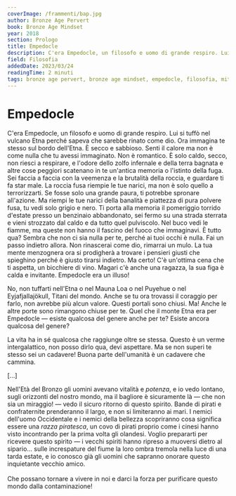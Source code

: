 ```yaml
---
coverImage: /frammenti/bap.jpg
author: Bronze Age Pervert
book: Bronze Age Mindset
year: 2018
section: Prologo
title: Empedocle
description: C'era Empedocle, un filosofo e uomo di grande respiro. Lui si tuffò nel vulcano Etna perché sapeva che sarebbe rinato come dio. Ora immagina te stesso sul bordo dell'Etna. È secco e sabbioso.  
field: Filosofia 
addedDate: 2023/03/24
readingTime: 2 minuti
tags: bronze age pervert, bronze age mindset, empedocle, filosofia, mitologia, 2018, antica grecia
---
```


# Empedocle

C'era Empedocle, un filosofo e uomo di grande respiro. Lui si tuffò nel vulcano Etna perché sapeva che sarebbe rinato come dio. Ora immagina te stesso sul bordo dell'Etna. È secco e sabbioso. Senti il calore ma non è come nulla che tu avessi immaginato. Non è romantico. È solo caldo, secco, non riesci a respirare, e l'odore dello zolfo infernale e della terra bagnata e altre cose peggiori scatenano in te un'antica memoria o l'istinto della fuga. Sei faccia a faccia con la veemenza e la brutalità della roccia, e guardare ti fa star male. La roccia fusa riempie le tue narici, ma non è solo quello a terrorizzarti. Se fosse solo una grande paura, ti potrebbe spronare all'azione. Ma riempi le tue narici della banalità e piattezza di pura polvere fusa, tu vedi solo grigio e nero. Ti porta alla memoria il pomeriggio torrido d'estate presso un benzinaio abbandonato, sei fermo su una strada sterrata e vieni strozzato dal caldo e da tutto quel pulviscolo. Nel buco vedi le fiamme, ma queste non hanno il fascino del fuoco che immaginavi. È tutto qua? Sembra che non ci sia nulla per te, perché ai tuoi occhi è nulla. Fai un passo indietro allora. Non rinascerai come dio, rimarrai un mulo. La tua mente menzognera ora si prodigherà a trovare i pensieri giusti che spieghino perché è giusto tirarsi indietro. Ma certo! C'è un'ottima cena che ti aspetta, un bicchiere di vino. Magari c'è anche una ragazza, la sua figa è calda e invitante. Empedocle era un illuso!

No, non tuffarti nell'Etna o nel Mauna Loa o nel Puyehue o nel Eyjafjallajökull, Titani del mondo. Anche se tu ora trovassi il coraggio per farlo, non avrebbe più alcun valore. Questi portali sono chiusi. Ma! Anche le altre porte sono rimangono chiuse per te. Quel che il monte Etna era per Empedocle &mdash; esiste qualcosa del genere anche per te? Esiste ancora qualcosa del genere?

La vita ha in sé qualcosa che raggiunge oltre se stessa. Questo è un verme intergalattico, non posso dirlo qua, devi aspettare. Ma se non superi te stesso sei un cadavere! Buona parte dell'umanità è un cadavere che cammina.

\[...\]

Nell'Età del Bronzo gli uomini avevano vitalità e *potenza*, e io vedo lontano, sugli orizzonti del nostro mondo, ma il bagliore è sicuramente là &mdash; che non sia un miraggio! &mdash; vedo il sicuro ritorno di questo spirito. Bande di pirati e confraternite prenderanno il largo, e non si limiteranno ai mari. I nemici dell'uomo Occidentale e i nemici della bellezza scopriranno cosa significa essere una *razza piratesca*, un covo di pirati proprio come i cinesi hanno visto incontrando per la prima volta gli olandesi. Voglio prepararti per ricevere questo spirito &mdash; i vecchi spiriti hanno ripreso a muoversi dietro al sipario... sulle increspature del fiume la loro ombra tremola nella luce di una tarda estate, e io conosco già gli uomini che sapranno onorare questo inquietante vecchio amico.
<br />
<br />
Che possano tornare a vivere in noi e darci la forza per purificare questo mondo dalla contaminazione!
